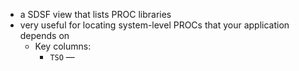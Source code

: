 - a SDSF view that lists PROC libraries
- very useful for locating system-level PROCs that your application depends on
	- Key columns:
		- `TSO` —